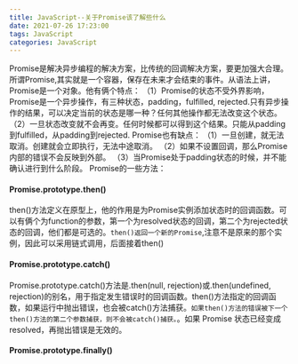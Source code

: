 ```yaml
---
title: JavaScript--关于Promise该了解些什么
date: 2021-07-26 17:23:00
tags: JavaScript
categories: JavaScript
---
```

Promise是解决异步编程的解决方案，比传统的回调解决方案，要更加强大合理。所谓Promise,其实就是一个容器，保存在未来才会结束的事件。从语法上讲，Promise是一个对象。他有俩个特点：
（1）Promise的状态不受外界影响，Promise是一个异步操作，有三种状态，padding，fulfilled, rejected.只有异步操作的结果，可以决定当前的状态是哪一种？任何其他操作都无法改变这个状态。
（2）一旦状态改变就不会再变。任何时候都可以得到这个结果。只能从padding到fulfilled，从padding到rejected.
Promise也有缺点：
（1）一旦创建，就无法取消。创建就会立即执行，无法中途取消。
（2）如果不设置回调，那么Promise内部的错误不会反映到外部。
（3）当Promise处于padding状态的时候，并不能确认进行到什么阶段。
Promise的一些方法：
#### Promise.prototype.then()
then()方法定义在原型上，他的作用是为Promise实例添加状态时的回调函数。可以有俩个为function的参数，第一个为resolved状态的回调，第二个为rejected状态的回调，他们都是可选的。`then()返回一个新的Promise`,注意不是原来的那个实例，因此可以采用链式调用，后面接着then()

#### Promise.prototype.catch()
Promise.prototype.catch()方法是.then(null, rejection)或.then(undefined, rejection)的别名，用于指定发生错误时的回调函数。then()方法指定的回调函数，如果运行中抛出错误，也会被catch()方法捕获。`如果then()方法的错误被下一个then()方法的第二个参数捕获，则不会被catch()捕获。`。如果 Promise 状态已经变成resolved，再抛出错误是无效的。
#### Promise.prototype.finally()
